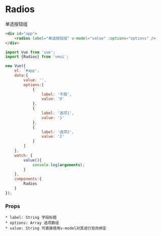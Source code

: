 Radios
=============
单选按钮组

```html
<div id="app">
    <radios label="单选按钮组" v-model="value" :options="options" />
</div>
```

```js
import Vue from 'vue';
import {Radios} from 'vmui';

new Vue({
    el: '#app',
    data:{
        value: '',
        options:[
            {
                label: '不限',
                value: '0'
            },
            {
                label: '选项1',
                value: '1'
            },
            {
                label: '选项2',
                value: '2'
            }
        ]
    },
    watch: {
        value(){
            console.log(arguments);
        }
    },
    components:{
        Radios
    }
});
```


### Props
    * label: String 字段标题
    * options: Array 选项数组
    * value: String 可直接使用v-model对其进行双向绑定